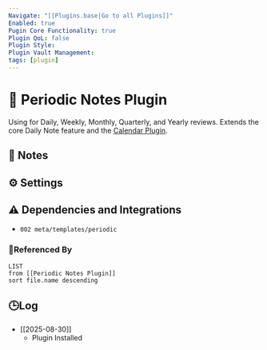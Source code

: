 ```yaml
---
Navigate: "[[Plugins.base|Go to all Plugins]]"
Enabled: true
Pugin Core Functionality: true
Plugin QoL: false
Plugin Style:
Plugin Vault Management:
tags: [plugin]
---
```

# 🔌 Periodic Notes Plugin

Using for Daily, Weekly, Monthly, Quarterly, and Yearly reviews. Extends the core Daily Note feature and the [Calendar Plugin](Calendar%20Plugin.md).

## 📝 Notes

## ⚙️ Settings

## ⚠️ Dependencies and Integrations

- `002 meta/templates/periodic`

### 🔗Referenced By

```dataview
LIST
from [[Periodic Notes Plugin]]
sort file.name descending
```

## 🕒Log

- [[2025-08-30]]
	- Plugin Installed
